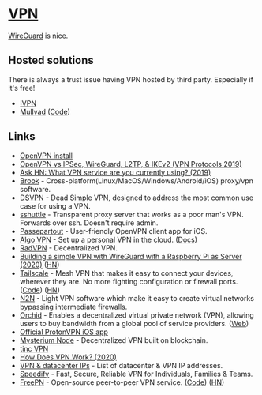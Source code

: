 # [VPN](http://en.wikipedia.org/wiki/Virtual_private_network)

[WireGuard](wireguard.md) is nice.

## Hosted solutions

There is always a trust issue having VPN hosted by third party. Especially if it's free!

- [IVPN](https://www.ivpn.net/)
- [Mullvad](https://mullvad.net/en/) ([Code](https://github.com/mullvad/mullvadvpn-app))

## Links

- [OpenVPN install](https://github.com/Nyr/openvpn-install)
- [OpenVPN vs IPSec, WireGuard, L2TP, & IKEv2 (VPN Protocols 2019)](https://restoreprivacy.com/openvpn-ipsec-wireguard-l2tp-ikev2-protocols/)
- [Ask HN: What VPN service are you currently using? (2019)](https://news.ycombinator.com/item?id=19242058)
- [Brook](https://github.com/txthinking/brook) - Cross-platform(Linux/MacOS/Windows/Android/iOS) proxy/vpn software.
- [DSVPN](https://github.com/jedisct1/dsvpn) - Dead Simple VPN, designed to address the most common use case for using a VPN.
- [sshuttle](https://github.com/sshuttle/sshuttle) - Transparent proxy server that works as a poor man's VPN. Forwards over ssh. Doesn't require admin.
- [Passepartout](https://github.com/passepartoutvpn/passepartout-ios) - User-friendly OpenVPN client app for iOS.
- [Algo VPN](https://github.com/trailofbits/algo) - Set up a personal VPN in the cloud. ([Docs](https://trailofbits.github.io/algo/))
- [RadVPN](https://github.com/mehrdadrad/radvpn) - Decentralized VPN.
- [Building a simple VPN with WireGuard with a Raspberry Pi as Server (2020)](https://snikt.net/blog/2020/01/29/building-a-simple-vpn-with-wireguard-with-a-raspberry-pi-as-server/) ([HN](https://news.ycombinator.com/item?id=22183506))
- [Tailscale](https://tailscale.com/) - Mesh VPN that makes it easy to connect your devices, wherever they are. No more fighting configuration or firewall ports. ([Code](https://github.com/tailscale/tailscale)) ([HN](https://news.ycombinator.com/item?id=22759882))
- [N2N](https://github.com/ntop/n2n) - Light VPN software which make it easy to create virtual networks bypassing intermediate firewalls.
- [Orchid](https://github.com/OrchidTechnologies/orchid) - Enables a decentralized virtual private network (VPN), allowing users to buy bandwidth from a global pool of service providers. ([Web](https://www.orchid.com/))
- [Official ProtonVPN iOS app](https://github.com/ProtonVPN/ios-app)
- [Mysterium Node](https://github.com/mysteriumnetwork/node) - Decentralized VPN built on blockchain.
- [tinc VPN](https://github.com/gsliepen/tinc)
- [How Does VPN Work? (2020)](https://kean.github.io/post/networking-101)
- [VPN & datacenter IPs](https://github.com/ejrv/VPNs) - List of datacenter & VPN IP addresses.
- [Speedify](https://speedify.com/) - Fast, Secure, Reliable VPN for Individuals, Families & Teams.
- [FreePN](https://www.freepn.org/) - Open-source peer-to-peer VPN service. ([Code](https://github.com/freepn/fpnd)) ([HN](https://news.ycombinator.com/item?id=24796999))
